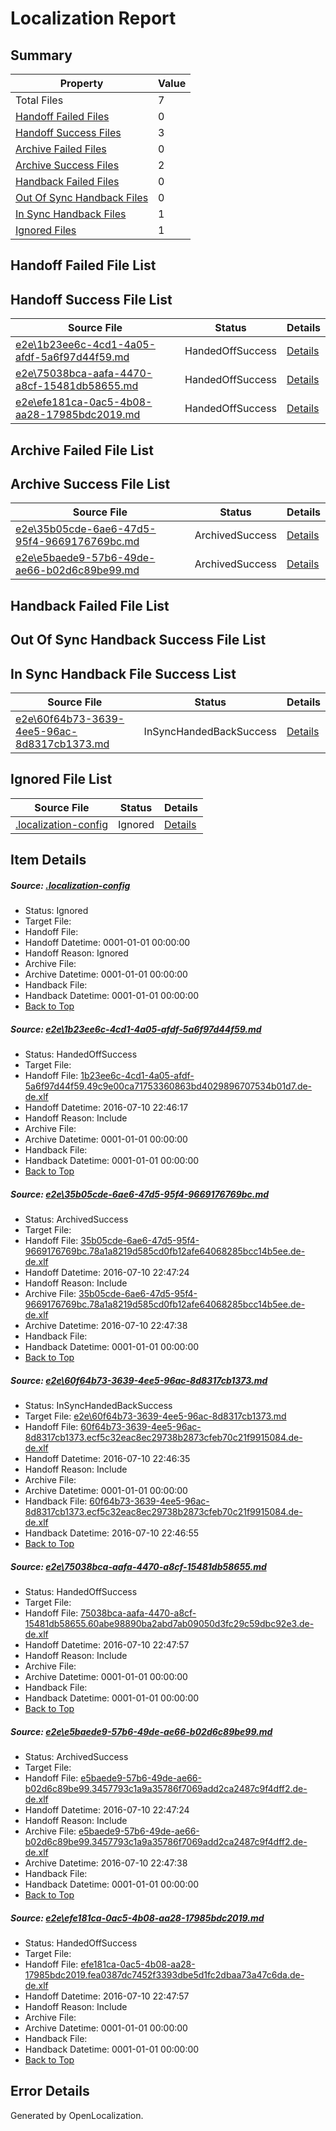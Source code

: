 # <a name='report-top'></a> Localization Report

## Summary
 Property | Value 
 -------- | ----- 
 Total Files | 7
[ Handoff Failed Files ](#handoff-failed-list)| 0
[ Handoff Success Files ](#handoff-success-list)| 3
[ Archive Failed Files ](#archive-failed-list)| 0
[ Archive Success Files ](#archive-success-list)| 2
[ Handback Failed Files ](#handback-failed-list)| 0
[ Out Of Sync Handback Files ](#outofsync-handback-success-list)| 0
[ In Sync Handback Files ](#insync-handback-success-list)| 1
[ Ignored Files ](#ignored-list)| 1

## <a name='handoff-failed-list'></a> Handoff Failed File List

## <a name='handoff-success-list'></a> Handoff Success File List
 Source File | Status | Details 
 ----------- | ------ | ------- 
 [e2e\1b23ee6c-4cd1-4a05-afdf-5a6f97d44f59.md](https://github.com/OpenLocalizationTestOrg/oltest/blob/f0d9697dca20b8898450cfc9c0fc60e04d47e602/e2e/1b23ee6c-4cd1-4a05-afdf-5a6f97d44f59.md) | HandedOffSuccess | [Details](#5aeec9861144c73ed4b4962aedb17951a900ce961)
 [e2e\75038bca-aafa-4470-a8cf-15481db58655.md](https://github.com/OpenLocalizationTestOrg/oltest/blob/cea02f68cd1bef7ec7c2c7abc2a0f2407d19ebb1/e2e/75038bca-aafa-4470-a8cf-15481db58655.md) | HandedOffSuccess | [Details](#dae473d811f7b34f9a36ae6a8e8bc8fae77b9dcd4)
 [e2e\efe181ca-0ac5-4b08-aa28-17985bdc2019.md](https://github.com/OpenLocalizationTestOrg/oltest/blob/cea02f68cd1bef7ec7c2c7abc2a0f2407d19ebb1/e2e/efe181ca-0ac5-4b08-aa28-17985bdc2019.md) | HandedOffSuccess | [Details](#e289ebef50ea4bca29585e99f5852b286045112e6)

## <a name='archive-failed-list'></a> Archive Failed File List

## <a name='archive-success-list'></a> Archive Success File List
 Source File | Status | Details 
 ----------- | ------ | ------- 
 [e2e\35b05cde-6ae6-47d5-95f4-9669176769bc.md](https://github.com/OpenLocalizationTestOrg/oltest/blob/64660d2c2447a1efc51b7e8b0995c5408f14a5d0/e2e/35b05cde-6ae6-47d5-95f4-9669176769bc.md) | ArchivedSuccess | [Details](#059c85bc4f995ed6963bf0201ac5e7144cff70632)
 [e2e\e5baede9-57b6-49de-ae66-b02d6c89be99.md](https://github.com/OpenLocalizationTestOrg/oltest/blob/64660d2c2447a1efc51b7e8b0995c5408f14a5d0/e2e/e5baede9-57b6-49de-ae66-b02d6c89be99.md) | ArchivedSuccess | [Details](#4dca8fb661820c6c63e617e6ebcd2e61c52876a25)

## <a name='handback-failed-list'></a> Handback Failed File List

## <a name='outofsync-handback-success-list'></a> Out Of Sync Handback Success File List

## <a name='insync-handback-success-list'></a> In Sync Handback File Success List
 Source File | Status | Details 
 ----------- | ------ | ------- 
 [e2e\60f64b73-3639-4ee5-96ac-8d8317cb1373.md](https://github.com/OpenLocalizationTestOrg/oltest/blob/bd313017b3aa7baa027b425307060c70c56394f2/e2e/60f64b73-3639-4ee5-96ac-8d8317cb1373.md) | InSyncHandedBackSuccess | [Details](#d5aeec014d42ec01f975cb07c8c773a53ccf0cf13)

## <a name='ignored-list'></a> Ignored File List
 Source File | Status | Details 
 ----------- | ------ | ------- 
 [.localization-config](https://github.com/OpenLocalizationTestOrg/oltest/blob/cea02f68cd1bef7ec7c2c7abc2a0f2407d19ebb1/.localization-config) | Ignored | [Details](#3d4f252ac210baf56311d7e97dcc2db10974dbd20)

## Item Details
##### <a name='3d4f252ac210baf56311d7e97dcc2db10974dbd20'></a> Source: [.localization-config](https://github.com/OpenLocalizationTestOrg/oltest/blob/cea02f68cd1bef7ec7c2c7abc2a0f2407d19ebb1/.localization-config)
* Status: Ignored
* Target File: 
* Handoff File: 
* Handoff Datetime: 0001-01-01 00:00:00
* Handoff Reason: Ignored
* Archive File: 
* Archive Datetime: 0001-01-01 00:00:00
* Handback File: 
* Handback Datetime: 0001-01-01 00:00:00
* [Back to Top](#report-top)

##### <a name='5aeec9861144c73ed4b4962aedb17951a900ce961'></a> Source: [e2e\1b23ee6c-4cd1-4a05-afdf-5a6f97d44f59.md](https://github.com/OpenLocalizationTestOrg/oltest/blob/f0d9697dca20b8898450cfc9c0fc60e04d47e602/e2e/1b23ee6c-4cd1-4a05-afdf-5a6f97d44f59.md)
* Status: HandedOffSuccess
* Target File: 
* Handoff File: [1b23ee6c-4cd1-4a05-afdf-5a6f97d44f59.49c9e00ca71753360863bd4029896707534b01d7.de-de.xlf](https://github.com/OpenLocalizationTestOrg/olhandoff-e2e/blob/21e8ef9d6f260aa2fdec2e4337e8451de0496f02/ol-handoff/OpenLocalizationTestOrg/oltest-dede-fly/ci/ht/1b23ee6c-4cd1-4a05-afdf-5a6f97d44f59.49c9e00ca71753360863bd4029896707534b01d7.de-de.xlf)
* Handoff Datetime: 2016-07-10 22:46:17
* Handoff Reason: Include
* Archive File: 
* Archive Datetime: 0001-01-01 00:00:00
* Handback File: 
* Handback Datetime: 0001-01-01 00:00:00
* [Back to Top](#report-top)

##### <a name='059c85bc4f995ed6963bf0201ac5e7144cff70632'></a> Source: [e2e\35b05cde-6ae6-47d5-95f4-9669176769bc.md](https://github.com/OpenLocalizationTestOrg/oltest/blob/64660d2c2447a1efc51b7e8b0995c5408f14a5d0/e2e/35b05cde-6ae6-47d5-95f4-9669176769bc.md)
* Status: ArchivedSuccess
* Target File: 
* Handoff File: [35b05cde-6ae6-47d5-95f4-9669176769bc.78a1a8219d585cd0fb12afe64068285bcc14b5ee.de-de.xlf](https://github.com/OpenLocalizationTestOrg/olhandoff-e2e/blob/a4cd11667b40bb73d28316c9ac97723b9edc158d/ol-handoff/OpenLocalizationTestOrg/oltest-dede-fly/ci/ht/35b05cde-6ae6-47d5-95f4-9669176769bc.78a1a8219d585cd0fb12afe64068285bcc14b5ee.de-de.xlf)
* Handoff Datetime: 2016-07-10 22:47:24
* Handoff Reason: Include
* Archive File: [35b05cde-6ae6-47d5-95f4-9669176769bc.78a1a8219d585cd0fb12afe64068285bcc14b5ee.de-de.xlf](https://github.com/OpenLocalizationTestOrg/olhandoff-e2e/blob/cdfecf4611e17a2880ddcab737aa5a96c65ab623/ol-archive/OpenLocalizationTestOrg/oltest-dede-fly/ci/ht/35b05cde-6ae6-47d5-95f4-9669176769bc.78a1a8219d585cd0fb12afe64068285bcc14b5ee.de-de.xlf)
* Archive Datetime: 2016-07-10 22:47:38
* Handback File: 
* Handback Datetime: 0001-01-01 00:00:00
* [Back to Top](#report-top)

##### <a name='d5aeec014d42ec01f975cb07c8c773a53ccf0cf13'></a> Source: [e2e\60f64b73-3639-4ee5-96ac-8d8317cb1373.md](https://github.com/OpenLocalizationTestOrg/oltest/blob/bd313017b3aa7baa027b425307060c70c56394f2/e2e/60f64b73-3639-4ee5-96ac-8d8317cb1373.md)
* Status: InSyncHandedBackSuccess
* Target File: [e2e\60f64b73-3639-4ee5-96ac-8d8317cb1373.md](https://github.com/OpenLocalizationTestOrg/oltest-dede-fly/blob/e9e291a38156a665ca1d5f8757be7b8db2899c4c/e2e/60f64b73-3639-4ee5-96ac-8d8317cb1373.md)
* Handoff File: [60f64b73-3639-4ee5-96ac-8d8317cb1373.ecf5c32eac8ec29738b2873cfeb70c21f9915084.de-de.xlf](https://github.com/OpenLocalizationTestOrg/olhandoff-e2e/blob/008a287d3f72ba46c5b9ddd99f727ebfc3d3fe34/ol-handoff/OpenLocalizationTestOrg/oltest-dede-fly/ci/ht/60f64b73-3639-4ee5-96ac-8d8317cb1373.ecf5c32eac8ec29738b2873cfeb70c21f9915084.de-de.xlf)
* Handoff Datetime: 2016-07-10 22:46:35
* Handoff Reason: Include
* Archive File: 
* Archive Datetime: 0001-01-01 00:00:00
* Handback File: [60f64b73-3639-4ee5-96ac-8d8317cb1373.ecf5c32eac8ec29738b2873cfeb70c21f9915084.de-de.xlf](https://github.com/OpenLocalizationTestOrg/olhandback-e2e/blob/f16ea4d6d3658ae8873d519c768374c926190c08/ol-handback/OpenLocalizationTestOrg/oltest-dede-fly/ci/ht/60f64b73-3639-4ee5-96ac-8d8317cb1373.ecf5c32eac8ec29738b2873cfeb70c21f9915084.de-de.xlf)
* Handback Datetime: 2016-07-10 22:46:55
* [Back to Top](#report-top)

##### <a name='dae473d811f7b34f9a36ae6a8e8bc8fae77b9dcd4'></a> Source: [e2e\75038bca-aafa-4470-a8cf-15481db58655.md](https://github.com/OpenLocalizationTestOrg/oltest/blob/cea02f68cd1bef7ec7c2c7abc2a0f2407d19ebb1/e2e/75038bca-aafa-4470-a8cf-15481db58655.md)
* Status: HandedOffSuccess
* Target File: 
* Handoff File: [75038bca-aafa-4470-a8cf-15481db58655.60abe98890ba2abd7ab09050d3fc29c59dbc92e3.de-de.xlf](https://github.com/OpenLocalizationTestOrg/olhandoff-e2e/blob/fc251333302d45aac16d692646f6d47216ff9102/ol-handoff/OpenLocalizationTestOrg/oltest-dede-fly/ci/ht/75038bca-aafa-4470-a8cf-15481db58655.60abe98890ba2abd7ab09050d3fc29c59dbc92e3.de-de.xlf)
* Handoff Datetime: 2016-07-10 22:47:57
* Handoff Reason: Include
* Archive File: 
* Archive Datetime: 0001-01-01 00:00:00
* Handback File: 
* Handback Datetime: 0001-01-01 00:00:00
* [Back to Top](#report-top)

##### <a name='4dca8fb661820c6c63e617e6ebcd2e61c52876a25'></a> Source: [e2e\e5baede9-57b6-49de-ae66-b02d6c89be99.md](https://github.com/OpenLocalizationTestOrg/oltest/blob/64660d2c2447a1efc51b7e8b0995c5408f14a5d0/e2e/e5baede9-57b6-49de-ae66-b02d6c89be99.md)
* Status: ArchivedSuccess
* Target File: 
* Handoff File: [e5baede9-57b6-49de-ae66-b02d6c89be99.3457793c1a9a35786f7069add2ca2487c9f4dff2.de-de.xlf](https://github.com/OpenLocalizationTestOrg/olhandoff-e2e/blob/a4cd11667b40bb73d28316c9ac97723b9edc158d/ol-handoff/OpenLocalizationTestOrg/oltest-dede-fly/ci/ht/e5baede9-57b6-49de-ae66-b02d6c89be99.3457793c1a9a35786f7069add2ca2487c9f4dff2.de-de.xlf)
* Handoff Datetime: 2016-07-10 22:47:24
* Handoff Reason: Include
* Archive File: [e5baede9-57b6-49de-ae66-b02d6c89be99.3457793c1a9a35786f7069add2ca2487c9f4dff2.de-de.xlf](https://github.com/OpenLocalizationTestOrg/olhandoff-e2e/blob/cdfecf4611e17a2880ddcab737aa5a96c65ab623/ol-archive/OpenLocalizationTestOrg/oltest-dede-fly/ci/ht/e5baede9-57b6-49de-ae66-b02d6c89be99.3457793c1a9a35786f7069add2ca2487c9f4dff2.de-de.xlf)
* Archive Datetime: 2016-07-10 22:47:38
* Handback File: 
* Handback Datetime: 0001-01-01 00:00:00
* [Back to Top](#report-top)

##### <a name='e289ebef50ea4bca29585e99f5852b286045112e6'></a> Source: [e2e\efe181ca-0ac5-4b08-aa28-17985bdc2019.md](https://github.com/OpenLocalizationTestOrg/oltest/blob/cea02f68cd1bef7ec7c2c7abc2a0f2407d19ebb1/e2e/efe181ca-0ac5-4b08-aa28-17985bdc2019.md)
* Status: HandedOffSuccess
* Target File: 
* Handoff File: [efe181ca-0ac5-4b08-aa28-17985bdc2019.fea0387dc7452f3393dbe5d1fc2dbaa73a47c6da.de-de.xlf](https://github.com/OpenLocalizationTestOrg/olhandoff-e2e/blob/fc251333302d45aac16d692646f6d47216ff9102/ol-handoff/OpenLocalizationTestOrg/oltest-dede-fly/ci/ht/efe181ca-0ac5-4b08-aa28-17985bdc2019.fea0387dc7452f3393dbe5d1fc2dbaa73a47c6da.de-de.xlf)
* Handoff Datetime: 2016-07-10 22:47:57
* Handoff Reason: Include
* Archive File: 
* Archive Datetime: 0001-01-01 00:00:00
* Handback File: 
* Handback Datetime: 0001-01-01 00:00:00
* [Back to Top](#report-top)


## Error Details

Generated by OpenLocalization.
